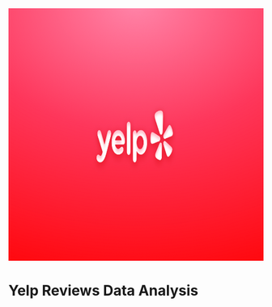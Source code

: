 <img src="./images/yelp-banner.png" width="1200" height="500" class="center"> 

# Yelp Reviews Data Analysis
